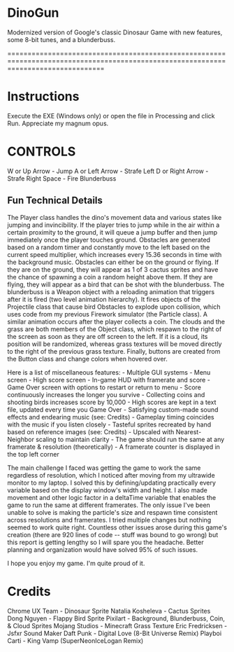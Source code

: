 # DinoGun
Modernized version of Google's classic Dinosaur Game with new features, some 8-bit tunes, and a blunderbuss.

====================================================================================================================================

# Instructions

Execute the EXE (Windows only) or open the file in Processing and click Run. Appreciate my magnum opus.

# CONTROLS

W or Up Arrow     -  Jump
A or Left Arrow   -  Strafe Left
D or Right Arrow  -  Strafe Right
Space             -  Fire Blunderbuss

## Fun Technical Details

The Player class handles the dino's movement data and various states like jumping and invincibility. If the player tries to jump
while in the air within a certain proximity to the ground, it will queue a jump buffer and then jump immediately once the player
touches ground. Obstacles are generated based on a random timer and constantly move to the left based on the current speed 
multiplier, which increases every 15.36 seconds in time with the background music. Obstacles can either be on the ground or flying.
If they are on the ground, they will appear as 1 of 3 cactus sprites and have the chance of spawning a coin a random height above
them. If they are flying, they will appear as a bird that can be shot with the blunderbuss. The blunderbuss is a Weapon object with
a reloading animation that triggers after it is fired (two level animation hierarchy). It fires objects of the Projectile class that
cause bird Obstacles to explode upon collision, which uses code from my previous Firework simulator (the Particle class). A similar
animation occurs after the player collects a coin. The clouds and the grass are both members of the Object class, which respawn to
the right of the screen as soon as they are off screen to the left. If it is a cloud, its position will be randomized, whereas 
grass textures will be moved directly to the right of the previous grass texture. Finally, buttons are created from the Button
class and change colors when hovered over.

Here is a list of miscellaneous features:
    - Multiple GUI systems
        - Menu screen
        - High score screen
        - In-game HUD with framerate and score
        - Game Over screen with options to restart or return to menu
    - Score continuously increases the longer you survive
        - Collecting coins and shooting birds increases score by 10,000
        - High scores are kept in a text file, updated every time you Game Over
    - Satisfying custom-made sound effects and endearing music (see: Credits)
        - Gameplay timing coincides with the music if you listen closely
    - Tasteful sprites recreated by hand based on reference images (see: Credits)
        - Upscaled with Nearest-Neighbor scaling to maintain clarity
    - The game should run the same at any framerate & resolution (theoretically)
    - A framerate counter is displayed in the top left corner

The main challenge I faced was getting the game to work the same regardless of resolution, which I noticed after moving from my
ultrawide monitor to my laptop. I solved this by defining/updating practically every variable based on the display window's width
and height. I also made movement and other logic factor in a deltaTime variable that enables the game to run the same at different
framerates. The only issue I've been unable to solve is making the particle's size and respawn time consistent across resolutions
and framerates. I tried multiple changes but nothing seemed to work quite right. Countless other issues arose during this game's 
creation (there are 920 lines of code -- stuff was bound to go wrong) but this report is getting lengthy so I will spare you the 
headache. Better planning and organization would have solved 95% of such issues.

I hope you enjoy my game. I'm quite proud of it.

# Credits

Chrome UX Team - Dinosaur Sprite
Natalia Kosheleva - Cactus Sprites
Dong Nguyen - Flappy Bird Sprite
Pixilart - Background, Blunderbuss, Coin, & Cloud Sprites
Mojang Studios - Minecraft Grass Texture
Eric Fredricksen - Jsfxr Sound Maker 
Daft Punk - Digital Love (8-Bit Universe Remix)
Playboi Carti - King Vamp (SuperNeonIceLogan Remix)
